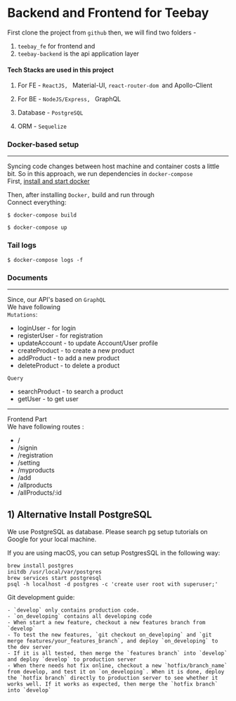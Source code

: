 # Backend and Frontend for Teebay

First clone the project from `github` then, we will find two folders -

1. `teebay_fe` for frontend and
2. `teebay-backend` is the api application layer

#### Tech Stacks are used in this project

1. For FE - `ReactJS, ` Material-UI, `react-router-dom `and Apollo-Client
2. For BE - `NodeJS/Express, ` GraphQL

3. Database - `PostgreSQL`

4. ORM - `Sequelize `

### Docker-based setup

---

Syncing code changes between host machine and container costs a little bit. So in this approach, we run dependencies in `docker-compose` <br>
First, [install and start docker](https://docs.docker.com/get-docker/)

Then, after installing `Docker,` build and run through
<br>
Connect everything:

```
$ docker-compose build
```

```
$ docker-compose up
```

### Tail logs

`$ docker-compose logs -f`

### Documents

---

Since, our API's based on `GraphQL`
<br>
We have following
<br>
`Mutations`:

- loginUser - for login
- registerUser - for registration
- updateAccount - to update Account/User profile
- createProduct - to create a new product
- addProduct - to add a new product
- deleteProduct - to delete a product

`Query`

- searchProduct - to search a product
- getUser - to get user

---

Frontend Part
<br>
We have following routes :

- /
- /signin
- /registration
- /setting
- /myproducts
- /add
- /allproducts
- /allProducts/:id

## 1) Alternative Install PostgreSQL

We use PostgreSQL as database. Please search pg setup tutorials on Google for your local machine.

If you are using macOS, you can setup PostgresSQL in the following way:

```
brew install postgres
initdb /usr/local/var/postgres
brew services start postgresql
psql -h localhost -d postgres -c 'create user root with superuser;'
```

Git development guide:

```
- `develop` only contains production code.
- `on_developing` contains all developing code
- When start a new feature, checkout a new features branch from `develop`
- To test the new features, `git checkout on_developing` and `git merge features/your_features_branch`, and deploy `on_developing` to the dev server
- If it is all tested, then merge the `features branch` into `develop` and deploy `develop` to production server
- When there needs hot fix online, checkout a new `hotfix/branch_name` from develop, and test it on `on_developing`. When it is done, deploy the `hotfix branch` directly to production server to see whether it works well. If it works as expected, then merge the `hotfix branch` into `develop`
```
